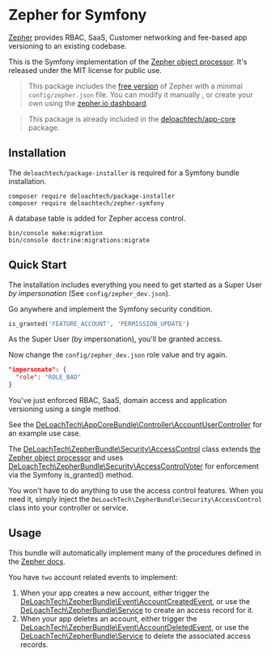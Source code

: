 Zepher for Symfony
==================

[Zepher](https://zepher.io) provides RBAC, SaaS, Customer networking and fee-based app versioning to an existing codebase.

This is the Symfony implementation of the [Zepher object processor](https://github.com/deloachtech/zepher-php/blob/master/src/Zepher.php). It's released under the MIT license for public use.

> This package includes the [free version](https://zepher.io/pricing.html) of Zepher with a minimal `config/zepher.json` file. You can modify it manually , or create your own using the [zepher.io dashboard](https://zepher.io). 

> This package is already included in the [deloachtech/app-core](https://github.com/deloachtech/app-core) package.

Installation
------------

The `deloachtech/package-installer` is required for a Symfony bundle installation.

    composer require deloachtech/package-installer
    composer require deloachtech/zepher-symfony


A database table is added for Zepher access control.

    bin/console make:migration
    bin/console doctrine:migrations:migrate


Quick Start
-----------

The installation includes everything you need to get started as a Super User _by impersonation_ (See `config/zepher_dev.json`).

Go anywhere and implement the Symfony security condition.
```php 
is_granted('FEATURE_ACCOUNT', 'PERMISSION_UPDATE')
``` 
As the Super User (by impersonation), you'll be granted access.

Now change the  `config/zepher_dev.json` role value and try again.

```json
"impersonate": {
  "role": "ROLE_BAD"
}
```

You've just enforced RBAC, SaaS, domain access and application versioning using a single method.

See the [DeLoachTech\AppCoreBundle\Controller\AccountUserController](https://github.com/deloachtech/app-core/blob/master/src/Controller/AccountUserController.php) for an example use case.

The [DeLoachTech\ZepherBundle\Security\AccessControl](https://github.com/deloachtech/zepher-symfony/blob/master/src/Security/AccessControl.php) class extends [the Zepher object processor](https://github.com/deloachtech/zepher-php/blob/master/src/Zepher.php) and uses [DeLoachTech\ZepherBundle\Security\AccessControlVoter](https://github.com/deloachtech/zepher-symfony/blob/master/src/Security/AccessControlVoter.php) for enforcement via the Symfony is_granted() method. 

You won't have to do anything to use the access control features. When you need it, simply inject the `DeLoachTech\ZepherBundle\Security\AccessControl` class into your controller or service.


Usage
-----

This bundle will automatically implement many of the procedures defined in the [Zepher docs](https://zepher.io/docs).

You have `two` account related events to implement:

1. When your app creates a new account, either trigger the [DeLoachTech\ZepherBundle\Event\AccountCreatedEvent](https://github.com/deloachtech/zepher-symfony/blob/master/src/Event/AccountCreatedEvent.php), or use the [DeLoachTech\ZepherBundle\Service](https://github.com/deloachtech/zepher-symfony/blob/master/src/Service/AccessService.php) to create an access record for it.
2. When your app deletes an account, either trigger the [DeLoachTech\ZepherBundle\Event\AccountDeletedEvent](https://github.com/deloachtech/zepher-symfony/blob/master/src/Event/AccountDeletedEvent.php), or use the [DeLoachTech\ZepherBundle\Service](https://github.com/deloachtech/zepher-symfony/blob/master/src/Service/AccessService.php) to delete the associated access records.

